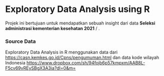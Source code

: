 # Exploratory Data Analysis using R
Projek ini bertujuan untuk mendapatkan sebuah insight dari data <b>Seleksi administrasi kementerian kesehatan 2021</b> / .


### Source Data
Exploratory Data Analysis in R menggunakan data dari https://casn.kemkes.go.id/Cpns/pengumuman.html dan data kode wilayah Indonesia https://www.dropbox.com/sh/94fojb6p57kmpxm/AAB8L-F5cv69vREySBgX3A3ia?dl=0&m=


